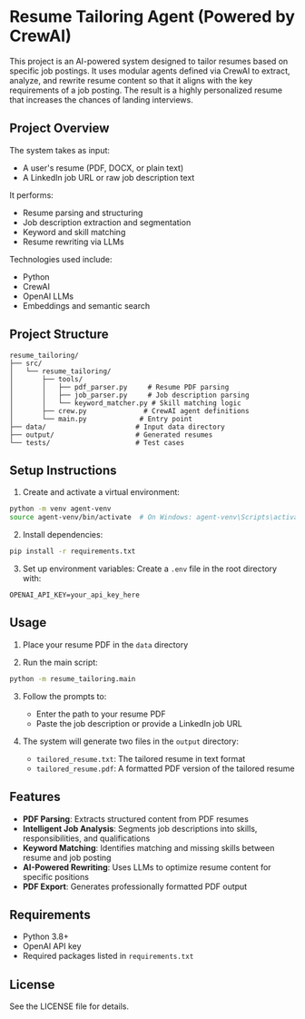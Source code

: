 # Resume Tailoring Agent (Powered by CrewAI)

This project is an AI-powered system designed to tailor resumes based on specific job postings. It uses modular agents defined via CrewAI to extract, analyze, and rewrite resume content so that it aligns with the key requirements of a job posting. The result is a highly personalized resume that increases the chances of landing interviews.

## Project Overview

The system takes as input:
- A user's resume (PDF, DOCX, or plain text)
- A LinkedIn job URL or raw job description text

It performs:
- Resume parsing and structuring
- Job description extraction and segmentation
- Keyword and skill matching
- Resume rewriting via LLMs

Technologies used include:
- Python
- CrewAI
- OpenAI LLMs
- Embeddings and semantic search

## Project Structure

```
resume_tailoring/
├── src/
│   └── resume_tailoring/
│       ├── tools/
│       │   ├── pdf_parser.py     # Resume PDF parsing
│       │   ├── job_parser.py     # Job description parsing
│       │   └── keyword_matcher.py # Skill matching logic
│       ├── crew.py              # CrewAI agent definitions
│       └── main.py             # Entry point
├── data/                      # Input data directory
├── output/                    # Generated resumes
└── tests/                     # Test cases
```

## Setup Instructions

1. Create and activate a virtual environment:
```bash
python -m venv agent-venv
source agent-venv/bin/activate  # On Windows: agent-venv\Scripts\activate
```

2. Install dependencies:
```bash
pip install -r requirements.txt
```

3. Set up environment variables:
Create a `.env` file in the root directory with:
```
OPENAI_API_KEY=your_api_key_here
```

## Usage

1. Place your resume PDF in the `data` directory

2. Run the main script:
```bash
python -m resume_tailoring.main
```

3. Follow the prompts to:
   - Enter the path to your resume PDF
   - Paste the job description or provide a LinkedIn job URL

4. The system will generate two files in the `output` directory:
   - `tailored_resume.txt`: The tailored resume in text format
   - `tailored_resume.pdf`: A formatted PDF version of the tailored resume

## Features

- **PDF Parsing**: Extracts structured content from PDF resumes
- **Intelligent Job Analysis**: Segments job descriptions into skills, responsibilities, and qualifications
- **Keyword Matching**: Identifies matching and missing skills between resume and job posting
- **AI-Powered Rewriting**: Uses LLMs to optimize resume content for specific positions
- **PDF Export**: Generates professionally formatted PDF output

## Requirements

- Python 3.8+
- OpenAI API key
- Required packages listed in `requirements.txt`

## License

See the LICENSE file for details.

